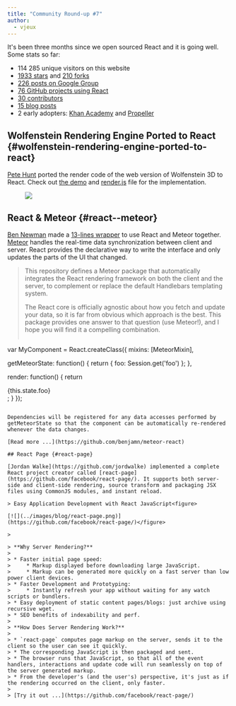 ```yaml
---
title: "Community Round-up #7"
author:
  - vjeux
---
```


It's been three months since we open sourced React and it is going well. Some stats so far:

* 114 285 unique visitors on this website
* [1933 stars](https://github.com/facebook/react/stargazers) and [210 forks](https://github.com/facebook/react/network/members)
* [226 posts on Google Group](https://groups.google.com/forum/#!forum/reactjs)
* [76 GitHub projects using React](https://gist.github.com/vjeux/6335762)
* [30 contributors](https://github.com/facebook/react/graphs/contributors)
* [15 blog posts](/blog/)
* 2 early adopters: [Khan Academy](http://sophiebits.com/2013/06/09/using-react-to-speed-up-khan-academy.html) and [Propeller](http://usepropeller.com/blog/posts/from-backbone-to-react/)

## Wolfenstein Rendering Engine Ported to React {#wolfenstein-rendering-engine-ported-to-react}

[Pete Hunt](http://www.petehunt.net/) ported the render code of the web version of Wolfenstein 3D to React. Check out [the demo](http://www.petehunt.net/wolfenstein3D-react/wolf3d.html) and [render.js](https://github.com/petehunt/wolfenstein3D-react/blob/master/js/renderer.js#L183) file for the implementation.

<figure><a href="http://www.petehunt.net/wolfenstein3D-react/wolf3d.html"><img src="../images/blog/wolfenstein_react.png"></a></figure>

## React & Meteor {#react--meteor}

[Ben Newman](https://twitter.com/benjamn) made a [13-lines wrapper](https://github.com/benjamn/meteor-react/blob/master/lib/mixin.js) to use React and Meteor together. [Meteor](http://www.meteor.com/) handles the real-time data synchronization between client and server. React provides the declarative way to write the interface and only updates the parts of the UI that changed.

> This repository defines a Meteor package that automatically integrates the React rendering framework on both the client and the server, to complement or replace the default Handlebars templating system.
> 
> The React core is officially agnostic about how you fetch and update your data, so it is far from obvious which approach is the best. This package provides one answer to that question (use Meteor!), and I hope you will find it a compelling combination.
> 
> ```javascript
var MyComponent = React.createClass({
 mixins: [MeteorMixin],

 getMeteorState: function() {
   return { foo: Session.get('foo') };
 },

 render: function() {
   return <div>{this.state.foo}</div>;
 }
});
```

Dependencies will be registered for any data accesses performed by getMeteorState so that the component can be automatically re-rendered whenever the data changes.

[Read more ...](https://github.com/benjamn/meteor-react)

## React Page {#react-page}

[Jordan Walke](https://github.com/jordwalke) implemented a complete React project creator called [react-page](https://github.com/facebook/react-page/). It supports both server-side and client-side rendering, source transform and packaging JSX files using CommonJS modules, and instant reload.

> Easy Application Development with React JavaScript<figure>

[![](../images/blog/react-page.png)](https://github.com/facebook/react-page/)</figure> 

>

> **Why Server Rendering?**
> 
> * Faster initial page speed: 
>     * Markup displayed before downloading large JavaScript.
>     * Markup can be generated more quickly on a fast server than low power client devices.
> * Faster Development and Prototyping: 
>     * Instantly refresh your app without waiting for any watch scripts or bundlers.
> * Easy deployment of static content pages/blogs: just archive using recursive wget.
> * SEO benefits of indexability and perf.
> 
> **How Does Server Rendering Work?**
> 
> * `react-page` computes page markup on the server, sends it to the client so the user can see it quickly.
> * The corresponding JavaScript is then packaged and sent.
> * The browser runs that JavaScript, so that all of the event handlers, interactions and update code will run seamlessly on top of the server generated markup.
> * From the developer's (and the user's) perspective, it's just as if the rendering occurred on the client, only faster.
> 
> [Try it out ...](https://github.com/facebook/react-page/)